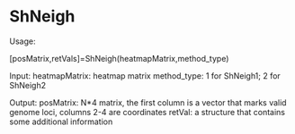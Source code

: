 # ShNeigh

Usage:

[posMatrix,retVals]=ShNeigh(heatmapMatrix,method_type)

Input:
heatmapMatrix: heatmap matrix
method_type: 1 for ShNeigh1; 2 for ShNeigh2

Output:
posMatrix: N*4 matrix, the first column is a vector that marks valid genome loci, columns 2-4 are coordinates
retVal: a structure that contains some additional information
